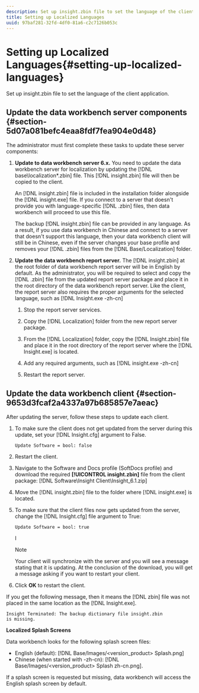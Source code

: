 ```yaml
---
description: Set up insight.zbin file to set the language of the client application.
title: Setting up Localized Languages
uuid: 97baf281-32fd-4df0-81a6-c2c7126b053c
---
```


# Setting up Localized Languages{#setting-up-localized-languages}

Set up insight.zbin file to set the language of the client application.

## Update the data workbench server components {#section-5d07a081befc4eaa8fdf7fea904e0d48}

The administrator must first complete these tasks to update these server components:

1. **Update to data workbench server 6.x.** You need to update the data workbench server for localization by updating the [!DNL base\localization\*.zbin] file. This [!DNL insight.zbin] file will then be copied to the client.

   An [!DNL insight.zbin] file is included in the installation folder alongside the [!DNL insight.exe] file. If you connect to a server that doesn't provide you with language-specific [!DNL .zbin] files, then data workbench will proceed to use this file.

   The backup [!DNL insight.zbin] file can be provided in any language. As a result, if you use data workbench in Chinese and connect to a server that doesn't support this language, then your data workbench client will still be in Chinese, even if the server changes your base profile and removes your [!DNL .zbin] files from the [!DNL Base/Localization] folder. 

1. **Update the data workbench report server.** The [!DNL insight.zbin] at the root folder of data workbench report server will be in English by default. As the administrator, you will be required to select and copy the [!DNL .zbin] file from the updated report server package and place it in the root directory of the data workbench report server. Like the client, the report server also requires the proper arguments for the selected language, such as [!DNL Insight.exe -zh-cn]

    1. Stop the report server services. 
    1. Copy the [!DNL Localization] folder from the new report server package. 
    1. From the [!DNL Localization] folder, copy the [!DNL Insight.zbin] file and place it in the root directory of the report server where the [!DNL Insight.exe] is located. 
    
    1. Add any required arguments, such as [!DNL insight.exe -zh-cn] 
    1. Restart the report server.

## Update the data workbench client {#section-9653d3fcaf2a4337a97b685857e7aeac}

After updating the server, follow these steps to update each client.

1. To make sure the client does not get updated from the server during this update, set your [!DNL Insight.cfg] argument to False. 

   ```
   Update Software = bool: false
   ```

1. Restart the client. 
1. Navigate to the Software and Docs profile (SoftDocs profile) and download the required **[!UICONTROL insight.zbin]** file from the client package: [!DNL Software\Insight Client\Insight_6.1.zip] 

1. Move the [!DNL insight.zbin] file to the folder where [!DNL insight.exe] is located. 

1. To make sure that the client files now gets updated from the server, change the [!DNL Insight.cfg] file argument to True: 

   ```
   Update Software = bool: true
   ```

   I

   >[!NOTE]
   >
   >Your client will synchronize with the server and you will see a message stating that it is updating. At the conclusion of the download, you will get a message asking if you want to restart your client.

1. Click **OK** to restart the client.

If you get the following message, then it means the [!DNL zbin] file was not placed in the same location as the [!DNL Insight.exe]. 

```
Insight Terminated: The backup dictionary file insight.zbin 
is missing.
```

**Localized Splash Screens**

Data workbench looks for the following splash screen files:

* English (default): [!DNL Base/Images/<version_product> Splash.png] 
* Chinese (when started with -zh-cn): [!DNL Base/Images/<version_product> Splash zh-cn.png].

If a splash screen is requested but missing, data workbench will access the English splash screen by default.

<!-- <a id="section_91AE5EF234C14652A7B04082A22629AB"></a> -->

